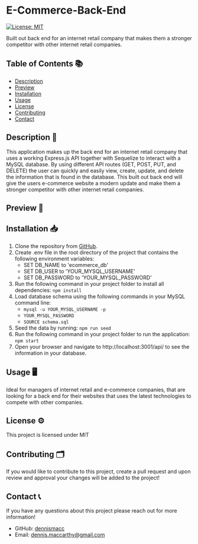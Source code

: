 # E-Commerce-Back-End
[![License: MIT](https://img.shields.io/badge/License-MIT-yellow.svg)](https://opensource.org/licenses/MIT)

Built out back end for an internet retail company that makes them a stronger competitor with other internet retail companies.


## Table of Contents 📚  
  - [Description](#description)
  - [Preview](#preview)
  - [Installation](#installation)
  - [Usage](#usage)
  - [License](#license)
  - [Contributing](#contributing)
  - [Contact](#contact)


## Description 📝
This application makes up the back end for an internet retail company that uses a working Express.js API together with Sequelize to interact with a MySQL database. By using different API routes (GET, POST, PUT, and DELETE) the user can quickly and easily view, create, update, and delete the information that is found in the database. This built out back end will give the users e-commerce website a modern update and make them a stronger competitor with other internet retail companies.


## Preview 📸



## Installation 📥
1. Clone the repository from [GitHub](https://github.com/dennismacc/E-Commerce-Back-End).
2. Create .env file in the root directory of the project that contains the following environment variables:
    - SET DB_NAME to 'ecommerce_db'
    - SET DB_USER to 'YOUR_MYSQL_USERNAME'
    - SET DB_PASSWORD to 'YOUR_MYSQL_PASSWORD'
3. Run the following command in your project folder to install all dependencies:
    `npm install`
4. Load database schema using the following commands in your MySQL command line:
    - `mysql -u YOUR_MYSQL_USERNAME -p` 
    - `YOUR_MYSQL_PASSWORD` 
    - `SOURCE schema.sql`
5. Seed the data by running:
    `npm run seed`
6. Run the following command in your project folder to run the application:
    `npm start`
7. Open your browser and navigate to http://localhost:3001/api/ to see the information in your database.


## Usage 🖥
Ideal for managers of internet retail and e-commerce companies, that are looking for a back end for their websites that uses the latest technologies to compete with other companies.


## License ⚙️
 This project is licensed under MIT


## Contributing 🗂
 If you would like to contribute to this project, create a pull request and upon review and approval your changes will be added to the project!


## Contact 📞
 If you have any questions about this project please reach out for more information!
  - GitHub: [dennismacc](https://github.com/dennismacc)
  - Email: dennis.maccarthy@gmail.com
    
